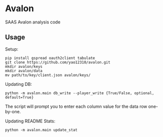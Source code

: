 # Avalon
SAAS Avalon analysis code

## Usage

Setup:
```
pip install gspread oauth2client tabulate
git clone https://github.com/yao12310/avalon.git
mkdir avalon/keys
mkdir avalon/data
mv path/to/key/client.json avalon/keys/
```

Updating DB:
```
python -m avalon.main db_write --player_write {True/False, optional, default=True}
```

The script will prompt you to enter each column value for the data row one-by-one.

Updating README Stats:
```
python -m avalon.main update_stat
```
